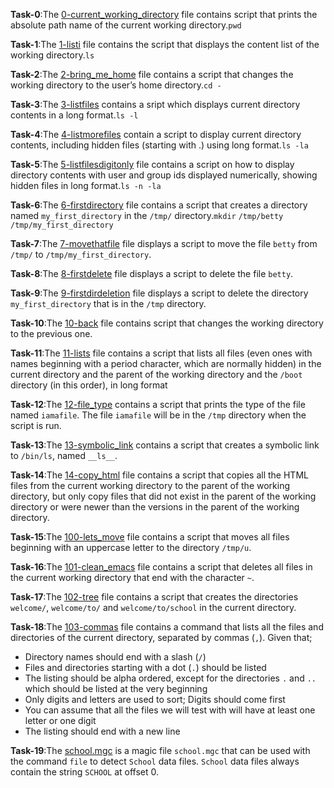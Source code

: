 **Task-0**:The [0-current_working_directory](./0-current_working_directory) file contains script that prints the absolute path name of the current working directory.`pwd`

**Task-1**:The [1-listi](./1-listi) file contains the script that displays the content list of the working directory.`ls`

**Task-2**:The [2-bring_me_home](./2-bring_me_home) file contains a script that changes the working directory to the user’s home directory.`cd -`

**Task-3**:The [3-listfiles](./3-listfiles) contains a sript which displays current directory contents in a long format.`ls -l`

**Task-4**:The [4-listmorefiles](./4-listmorefiles) contain a script to display current directory contents, including hidden files (starting with .) using long format.`ls -la`

**Task-5**:The [5-listfilesdigitonly](./5-listfilesdigitonly) file contains a script on how to display directory contents with user and group ids displayed numerically, showing hidden files in long format.`ls -n -la`

**Task-6**:The [6-firstdirectory](./6-firstdirectory) file contains a script that creates a directory named `my_first_directory` in the `/tmp/` directory.`mkdir` `/tmp/betty` `/tmp/my_first_directory`

**Task-7**:The [7-movethatfile](./7-movethatfile) file displays a script to move the file `betty` from `/tmp/` to `/tmp/my_first_directory`.

**Task-8**:The [8-firstdelete](./8-firstdelete) file displays a script to delete the file `betty`.

**Task-9**:The [9-firstdirdeletion](./9-firstdirdeletion) file displays a script to delete the directory `my_first_directory` that is in the `/tmp` directory.

**Task-10**:The [10-back](./10-back) file contains script that changes the working directory to the previous one.

**Task-11**:The [11-lists](./11-lists) file contains a script that lists all files (even ones with names beginning with a period character, which are normally hidden) in the current directory and the parent of the working directory and the `/boot` directory (in this order), in long format

**Task-12**:The [12-file_type](./12-file_type) contains a script that prints the type of the file named `iamafile`. The file `iamafile` will be in the `/tmp` directory when the script is run.

**Task-13**:The [13-symbolic_link](./13-symbolic_link) contains a script that creates a symbolic link to `/bin/ls`, named `__ls__`.

**Task-14**:The [14-copy_html](./14-copy_html) file contains a script that copies all the HTML files from the current working directory to the parent of the working directory, but only copy files that did not exist in the parent of the working directory or were newer than the versions in the parent of the working directory.

**Task-15**:The [100-lets_move](./100-lets_move) file contains a script that moves all files beginning with an uppercase letter to the directory `/tmp/u`.

**Task-16**:The [101-clean_emacs](./101-clean_emacs) file contains a script that deletes all files in the current working directory that end with the character `~`.

**Task-17**:The [102-tree](./102-tree) file contains a script that creates the directories `welcome/`, `welcome/to/` and `welcome/to/school` in the current directory.

**Task-18**:The [103-commas](./103-commas) file contains  a command that lists all the files and directories of the current directory, separated by commas (`,`). Given that;
- Directory names should end with a slash (`/`)
- Files and directories starting with a dot (`.`) should be listed
- The listing should be alpha ordered, except for the directories `.` and `..` which should be listed at the very beginning
- Only digits and letters are used to sort; Digits should come first
- You can assume that all the files we will test with will have at least one letter or one digit
- The listing should end with a new line

**Task-19**:The [school.mgc](./school.mgc) is a magic file `school.mgc` that can be used with the command `file` to detect `School` data files. `School` data files always contain the string `SCHOOL` at offset 0.
